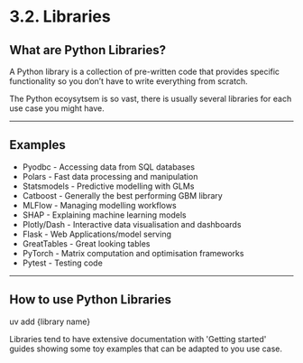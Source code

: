 # 3.2. Libraries

## What are Python Libraries?
A Python library is a collection of pre-written code that provides specific functionality so you don’t have to write everything from scratch.  

The Python ecoysytsem is so vast, there is usually several libraries for each use case you might have. 

---

## Examples

- Pyodbc - Accessing data from SQL databases
- Polars - Fast data processing and manipulation
- Statsmodels - Predictive modelling with GLMs
- Catboost - Generally the best performing GBM library
- MLFlow - Managing modelling workflows
- SHAP - Explaining machine learning models
- Plotly/Dash - Interactive data visualisation and dashboards
- Flask - Web Applications/model serving
- GreatTables - Great looking tables
- PyTorch - Matrix computation and optimisation frameworks
- Pytest - Testing code

---

## How to use Python Libraries

uv add {library name}

Libraries tend to have extensive documentation with 'Getting started' guides showing some toy examples that can be adapted to you use case.